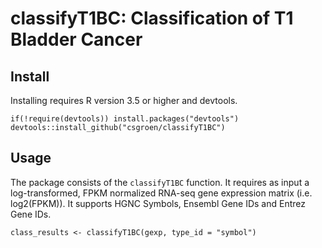 
# classifyT1BC: Classification of T1 Bladder Cancer

## Install

Installing requires R version 3.5 or higher and devtools.
    
    if(!require(devtools)) install.packages("devtools")
    devtools::install_github("csgroen/classifyT1BC")

## Usage
The package consists of the `classifyT1BC` function. It requires as input a log-transformed, FPKM normalized RNA-seq gene expression matrix (i.e. log2(FPKM)). It supports HGNC Symbols, Ensembl Gene IDs and Entrez Gene IDs.

    class_results <- classifyT1BC(gexp, type_id = "symbol")
